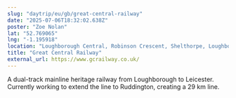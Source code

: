 ```yaml
---
slug: "daytrip/eu/gb/great-central-railway"
date: "2025-07-06T18:32:02.638Z"
poster: "Zoe Nolan"
lat: "52.769065"
lng: "-1.195918"
location: "Loughborough Central, Robinson Crescent, Shelthorpe, Loughborough, Charnwood, Leicestershire, England, LE11 1RW, United Kingdom"
title: "Great Central Railway"
external_url: https://www.gcrailway.co.uk/
---
```

A dual-track mainline heritage railway from Loughborough to Leicester. Currently working to extend the line to Ruddington, creating a 29 km line. 